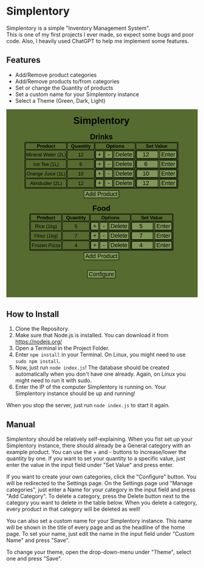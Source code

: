 # Simplentory
Simplentory is a simple "Inventory Management System".  
This is one of my first projects I ever made, so expect some bugs and poor code. Also, I heavily used ChatGPT to help me implement some features.

## Features
+ Add/Remove product categories
+ Add/Remove products to/from categories
+ Set or change the Quantity of products
+ Set a custom name for your Simplentory instance
+ Select a Theme (Green, Dark, Light)

![Screenshot from the Home page of Simplentory](https://github.com/manolol1/Simplentory/blob/main/simplentory.png)

## How to Install
1. Clone the Repository.
2. Make sure that Node.js is installed. You can download it from https://nodejs.org/
3. Open a Terminal in the Project Folder.
4. Enter ```npm install``` in your Terminal. On Linux, you might need to use ```sudo npm install```.
5. Now, just run ```node index.js```! The database should be created automatically when you don't have one already. Again, on Linux you might need to run it with sudo.
6. Enter the IP of the computer Simplentory is running on. Your Simplentory instance should be up and running!

When you stop the server, just run ```node index.js``` to start it again.

## Manual
Simplentory should be relatively self-explaining.
When you fist set up your Simplentory instance, there should already be a General category with an example product.
You can use the + and - buttons to increase/lower the quantity by one. If you want to set your quantity to a specific value, just enter the value in the input field under "Set Value" and press enter.

If you want to create your own categories, click the "Configure" button. You will be redirected to the Settings page.
On the Settings page und "Manage categories", just enter a Name for your category in the input field and press "Add Category".
To delete a category, press the Delete button next to the category you want to delete in the table below.
When you delete a category, every product in that category will be deleted as well!

You can also set a custom name for your Simplentory instance. This name will be shown in the title of every page and as the headline of the home page.
To set your name, just edit the name in the input field under "Custom Name" and press "Save".

To change your theme, open the drop-down-menu under "Theme", select one and press "Save".

